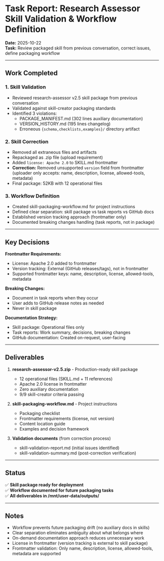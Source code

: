 # Task Report: Research Assessor Skill Validation & Workflow Definition

**Date:** 2025-10-22  
**Task:** Review packaged skill from previous conversation, correct issues, define packaging workflow

---

## Work Completed

### 1. Skill Validation
- Reviewed research-assessor v2.5 skill package from previous conversation
- Validated against skill-creator packaging standards
- Identified 3 violations:
  - PACKAGE_MANIFEST.md (302 lines auxiliary documentation)
  - VERSION_HISTORY.md (195 lines changelog)
  - Erroneous `{schema,checklists,examples}/` directory artifact

### 2. Skill Correction
- Removed all extraneous files and artifacts
- Repackaged as .zip file (upload requirement)
- Added `license: Apache 2.0` to SKILL.md frontmatter
- **Correction:** Removed unsupported `version` field from frontmatter (uploader only accepts: name, description, license, allowed-tools, metadata)
- Final package: 52KB with 12 operational files

### 3. Workflow Definition
- Created skill-packaging-workflow.md for project instructions
- Defined clear separation: skill package vs task reports vs GitHub docs
- Established version tracking approach (frontmatter only)
- Documented breaking changes handling (task reports, not in package)

---

## Key Decisions

**Frontmatter Requirements:**
- License: Apache 2.0 added to frontmatter
- Version tracking: External (GitHub releases/tags), not in frontmatter
- Supported frontmatter keys: name, description, license, allowed-tools, metadata

**Breaking Changes:**
- Document in task reports when they occur
- User adds to GitHub release notes as needed
- Never in skill package

**Documentation Strategy:**
- Skill package: Operational files only
- Task reports: Work summary, decisions, breaking changes
- GitHub documentation: Created on-request, user-facing

---

## Deliverables

1. **research-assessor-v2.5.zip** - Production-ready skill package
   - 12 operational files (SKILL.md + 11 references)
   - Apache 2.0 license in frontmatter
   - Zero auxiliary documentation
   - 9/9 skill-creator criteria passing

2. **skill-packaging-workflow.md** - Project instructions
   - Packaging checklist
   - Frontmatter requirements (license, not version)
   - Content location guide
   - Examples and decision framework

3. **Validation documents** (from correction process)
   - skill-validation-report.md (initial issues identified)
   - skill-validation-summary.md (post-correction verification)

---

## Status

✅ **Skill package ready for deployment**  
✅ **Workflow documented for future packaging tasks**  
✅ **All deliverables in /mnt/user-data/outputs/**

---

## Notes

- Workflow prevents future packaging drift (no auxiliary docs in skills)
- Clear separation eliminates ambiguity about what belongs where
- On-demand documentation approach reduces unnecessary work
- License in frontmatter (version tracking is external to skill package)
- Frontmatter validation: Only name, description, license, allowed-tools, metadata are supported
